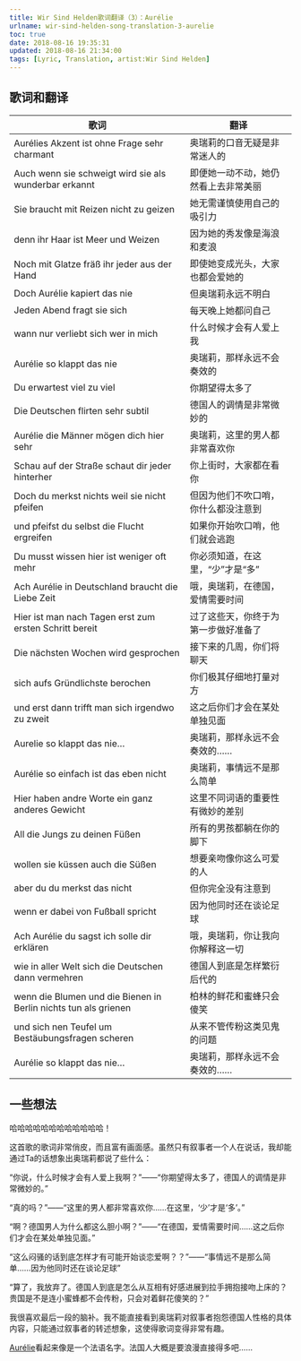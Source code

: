 ```yaml
---
title: Wir Sind Helden歌词翻译（3）：Aurélie
urlname: wir-sind-helden-song-translation-3-aurelie
toc: true
date: 2018-08-16 19:35:31
updated: 2018-08-16 21:34:00
tags: [Lyric, Translation, artist:Wir Sind Helden]
---
```


## 歌词和翻译

| 歌词 | 翻译 |
| --- | ---- |
| Aurélies Akzent ist ohne Frage sehr charmant | 奥瑞莉的口音无疑是非常迷人的 |
| Auch wenn sie schweigt wird sie als wunderbar erkannt | 即便她一动不动，她仍然看上去非常美丽 |
| Sie braucht mit Reizen nicht zu geizen | 她无需谨慎使用自己的吸引力 |
| denn ihr Haar ist Meer und Weizen | 因为她的秀发像是海浪和麦浪 |
| Noch mit Glatze fräß ihr jeder aus der Hand | 即使她变成光头，大家也都会爱她的 |
| Doch Aurélie kapiert das nie | 但奥瑞莉永远不明白 |
| Jeden Abend fragt sie sich | 每天晚上她都问自己 |
| wann nur verliebt sich wer in mich | 什么时候才会有人爱上我 |
| Aurélie so klappt das nie | 奥瑞莉，那样永远不会奏效的 |
| Du erwartest viel zu viel | 你期望得太多了 |
| Die Deutschen flirten sehr subtil | 德国人的调情是非常微妙的 |
| Aurélie die Männer mögen dich hier sehr | 奥瑞莉，这里的男人都非常喜欢你 |
| Schau auf der Straße schaut dir jeder hinterher | 你上街时，大家都在看你 |
| Doch du merkst nichts weil sie nicht pfeifen | 但因为他们不吹口哨，你什么都没注意到 |
| und pfeifst du selbst die Flucht ergreifen | 如果你开始吹口哨，他们就会逃跑 |
| Du musst wissen hier ist weniger oft mehr | 你必须知道，在这里，“少”才是“多” |
| Ach Aurélie in Deutschland braucht die Liebe Zeit | 哦，奥瑞莉，在德国，爱情需要时间 |
| Hier ist man nach Tagen erst zum ersten Schritt bereit | 过了这些天，你终于为第一步做好准备了 |
| Die nächsten Wochen wird gesprochen | 接下来的几周，你们将聊天 |
| sich aufs Gründlichste berochen | 你们极其仔细地打量对方 |
| und erst dann trifft man sich irgendwo zu zweit | 这之后你们才会在某处单独见面 |
| Aurelie so klappt das nie… | 奥瑞莉，那样永远不会奏效的…… |
| Aurélie so einfach ist das eben nicht | 奥瑞莉，事情远不是那么简单 |
| Hier haben andre Worte ein ganz anderes Gewicht | 这里不同词语的重要性有微妙的差别 |
| All die Jungs zu deinen Füßen | 所有的男孩都躺在你的脚下 |
| wollen sie küssen auch die Süßen | 想要亲吻像你这么可爱的人 |
| aber du du merkst das nicht | 但你完全没有注意到 |
| wenn er dabei von Fußball spricht | 因为他同时还在谈论足球 |
| Ach Aurélie du sagst ich solle dir erklären | 哦，奥瑞莉，你让我向你解释这一切 |
| wie in aller Welt sich die Deutschen dann vermehren | 德国人到底是怎样繁衍后代的 |
| wenn die Blumen und die Bienen in Berlin nichts tun als grienen | 柏林的鲜花和蜜蜂只会傻笑 |
| und sich nen Teufel um Bestäubungsfragen scheren | 从来不管传粉这类见鬼的问题 |
| Aurélie so klappt das nie… | 奥瑞莉，那样永远不会奏效的…… |

## 一些想法

哈哈哈哈哈哈哈哈哈哈哈哈！

这首歌的歌词非常俏皮，而且富有画面感。虽然只有叙事者一个人在说话，我却能通过Ta的话想象出奥瑞莉都说了些什么：

“你说，什么时候才会有人爱上我啊？”——“你期望得太多了，德国人的调情是非常微妙的。”

“真的吗？”——“这里的男人都非常喜欢你……在这里，‘少’才是‘多’。”

“啊？德国男人为什么都这么胆小啊？”——“在德国，爱情需要时间……这之后你们才会在某处单独见面。”

“这么闷骚的话到底怎样才有可能开始谈恋爱啊？？”——“事情远不是那么简单……因为他同时还在谈论足球”

“算了，我放弃了。德国人到底是怎么从互相有好感进展到拉手拥抱接吻上床的？贵国是不是连小蜜蜂都不会传粉，只会对着鲜花傻笑的？”

我很喜欢最后一段的脑补。我不能直接看到奥瑞莉对叙事者抱怨德国人性格的具体内容，只能通过叙事者的转述想象，这使得歌词变得非常有趣。

[Aurélie](https://en.wikipedia.org/wiki/Aur%C3%A9lie)看起来像是一个法语名字。法国人大概是要浪漫直接得多吧……
